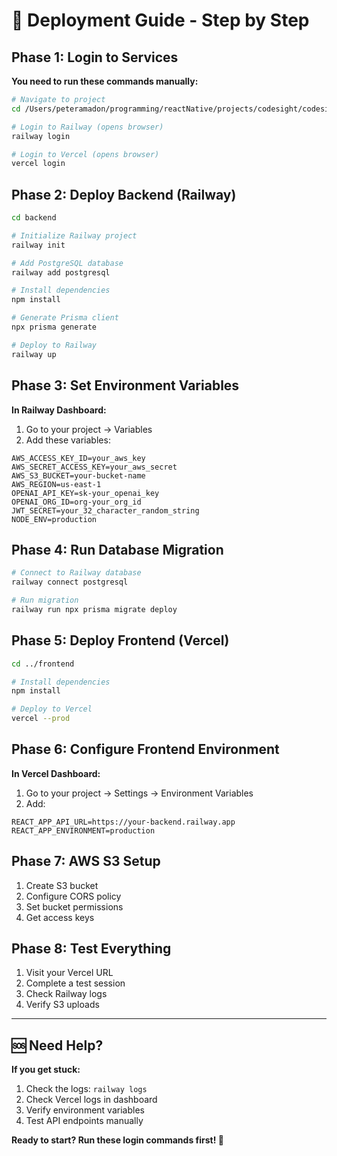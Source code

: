 # 🚀 Deployment Guide - Step by Step

## Phase 1: Login to Services

**You need to run these commands manually:**

```bash
# Navigate to project
cd /Users/peteramadon/programming/reactNative/projects/codesight/codesight-crowdsource-collector

# Login to Railway (opens browser)
railway login

# Login to Vercel (opens browser)  
vercel login
```

## Phase 2: Deploy Backend (Railway)

```bash
cd backend

# Initialize Railway project
railway init

# Add PostgreSQL database
railway add postgresql

# Install dependencies
npm install

# Generate Prisma client
npx prisma generate

# Deploy to Railway
railway up
```

## Phase 3: Set Environment Variables

**In Railway Dashboard:**
1. Go to your project → Variables
2. Add these variables:

```env
AWS_ACCESS_KEY_ID=your_aws_key
AWS_SECRET_ACCESS_KEY=your_aws_secret  
AWS_S3_BUCKET=your-bucket-name
AWS_REGION=us-east-1
OPENAI_API_KEY=sk-your_openai_key
OPENAI_ORG_ID=org-your_org_id
JWT_SECRET=your_32_character_random_string
NODE_ENV=production
```

## Phase 4: Run Database Migration

```bash
# Connect to Railway database
railway connect postgresql

# Run migration
railway run npx prisma migrate deploy
```

## Phase 5: Deploy Frontend (Vercel)

```bash
cd ../frontend

# Install dependencies
npm install

# Deploy to Vercel
vercel --prod
```

## Phase 6: Configure Frontend Environment

**In Vercel Dashboard:**
1. Go to your project → Settings → Environment Variables
2. Add:

```env
REACT_APP_API_URL=https://your-backend.railway.app
REACT_APP_ENVIRONMENT=production
```

## Phase 7: AWS S3 Setup

1. Create S3 bucket
2. Configure CORS policy
3. Set bucket permissions
4. Get access keys

## Phase 8: Test Everything

1. Visit your Vercel URL
2. Complete a test session
3. Check Railway logs
4. Verify S3 uploads

---

## 🆘 Need Help?

**If you get stuck:**
1. Check the logs: `railway logs`
2. Check Vercel logs in dashboard
3. Verify environment variables
4. Test API endpoints manually

**Ready to start? Run these login commands first! 🚀**